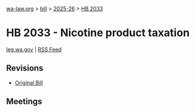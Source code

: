 [wa-law.org](/) > [bill](/bill/) > [2025-26](/bill/2025-26/) > [HB 2033](/bill/2025-26/hb/2033/)

# HB 2033 - Nicotine product taxation
[leg.wa.gov](https://app.leg.wa.gov/billsummary?BillNumber=2033&Year=2025&Initiative=false) | [RSS Feed](./rss.xml)

## Revisions
* [Original Bill](1/)

## Meetings